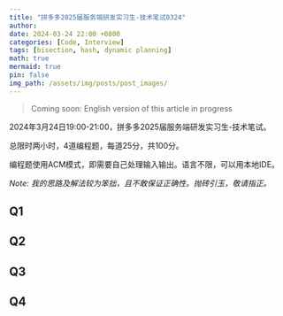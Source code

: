 ```yaml
---
title: "拼多多2025届服务端研发实习生-技术笔试0324"
author: 
date: 2024-03-24 22:00 +0800
categories: [Code, Interview]
tags: [bisection, hash, dynamic planning]
math: true
mermaid: true
pin: false
img_path: /assets/img/posts/post_images/
---
```




> Coming soon: English version of this article in progress



2024年3月24日19:00-21:00，拼多多2025届服务端研发实习生-技术笔试。



总限时两小时，4道编程题，每道25分，共100分。



编程题使用ACM模式，即需要自己处理输入输出。语言不限，可以用本地IDE。



*Note: 我的思路及解法较为笨拙，且不敢保证正确性。抛砖引玉，敬请指正。*



## Q1



## Q2



## Q3



## Q4





